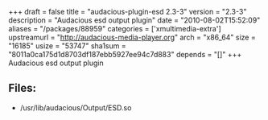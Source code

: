 +++
draft = false
title = "audacious-plugin-esd 2.3-3"
version = "2.3-3"
description = "Audacious esd output plugin"
date = "2010-08-02T15:52:09"
aliases = "/packages/88959"
categories = ['xmultimedia-extra']
upstreamurl = "http://audacious-media-player.org"
arch = "x86_64"
size = "16185"
usize = "53747"
sha1sum = "8011a0ca175d1d8703df187ebb5927ee94c7d883"
depends = "[]"
+++
Audacious esd output plugin

## Files: 
* /usr/lib/audacious/Output/ESD.so
